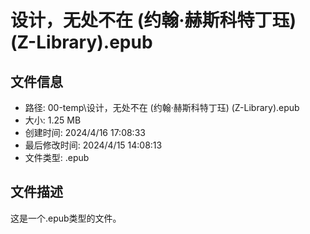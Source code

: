 ﻿# 设计，无处不在 (约翰·赫斯科特丁珏) (Z-Library).epub

## 文件信息
- 路径: 00-temp\设计，无处不在 (约翰·赫斯科特丁珏) (Z-Library).epub
- 大小: 1.25 MB
- 创建时间: 2024/4/16 17:08:33
- 最后修改时间: 2024/4/15 14:08:13
- 文件类型: .epub

## 文件描述
这是一个.epub类型的文件。

